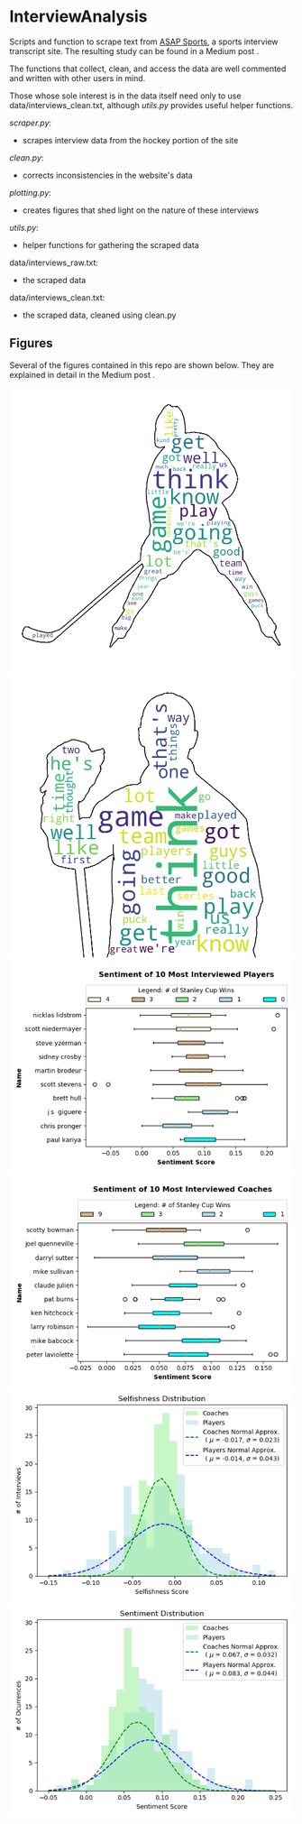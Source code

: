 # InterviewAnalysis
Scripts and function to scrape text from [ASAP Sports](http://www.asapsports.com/), a sports interview transcript site. 
The resulting study can be found in a Medium post <!-- [this](<medium url>) Medium post. -->. 

The functions that collect, clean, and access the data  are well commented and written with other users in mind. 

Those whose sole interest is in the data itself need only to use data/interviews_clean.txt, although _utils.py_ provides useful helper functions. 

_scraper.py_:
 - scrapes interview data from the hockey portion of the site
 
_clean.py_:
 - corrects inconsistencies in the website's data

_plotting.py_:
 - creates figures that shed light on the nature of these interviews 

_utils.py_:
 - helper functions for gathering the scraped data

data/interviews_raw.txt:
 - the scraped data

data/interviews_clean.txt:
 - the scraped data, cleaned using clean.py
 
## Figures
Several of the figures contained in this repo are shown below. They are explained in detail in the Medium post <!-- [Medium post](<medium url>) -->.

![alt text](figures/player_cloud.png)
![alt text](figures/coach_cloud.png)
![alt text](figures/player_sentiment.png)
![alt text](figures/coach_sentiment.png)
![alt text](figures/selfishness_histogram.png)
![alt text](figures/sentiment_histogram.png)
